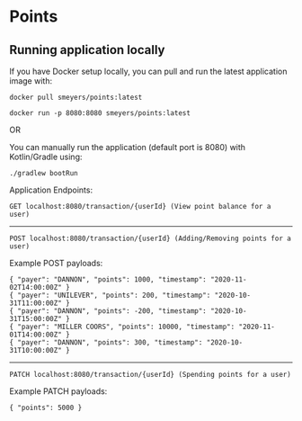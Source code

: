 # Points

## Running application locally

If you have Docker setup locally, you can pull and run the latest application image with:

```
docker pull smeyers/points:latest

docker run -p 8080:8080 smeyers/points:latest
```  
OR

You can manually run the application (default port is 8080) with Kotlin/Gradle using:
```
./gradlew bootRun
```

Application Endpoints:
```
GET localhost:8080/transaction/{userId} (View point balance for a user)
```

---

```
POST localhost:8080/transaction/{userId} (Adding/Removing points for a user)
```
Example POST payloads:
```
{ "payer": "DANNON", "points": 1000, "timestamp": "2020-11-02T14:00:00Z" }
{ "payer": "UNILEVER", "points": 200, "timestamp": "2020-10-31T11:00:00Z" }
{ "payer": "DANNON", "points": -200, "timestamp": "2020-10-31T15:00:00Z" }
{ "payer": "MILLER COORS", "points": 10000, "timestamp": "2020-11-01T14:00:00Z" }
{ "payer": "DANNON", "points": 300, "timestamp": "2020-10-31T10:00:00Z" }
```

---

```
PATCH localhost:8080/transaction/{userId} (Spending points for a user)
```
Example PATCH payloads:
```
{ "points": 5000 }
```
